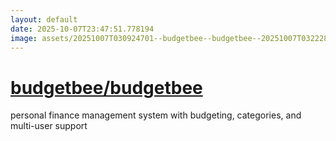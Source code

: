 ```yaml
---
layout: default
date: 2025-10-07T23:47:51.778194
image: assets/20251007T030924701--budgetbee--budgetbee--20251007T032228449--cropped.png
---
```


# [budgetbee/budgetbee](https://github.com/budgetbee/budgetbee)

personal finance management system with budgeting, categories, and multi-user support
